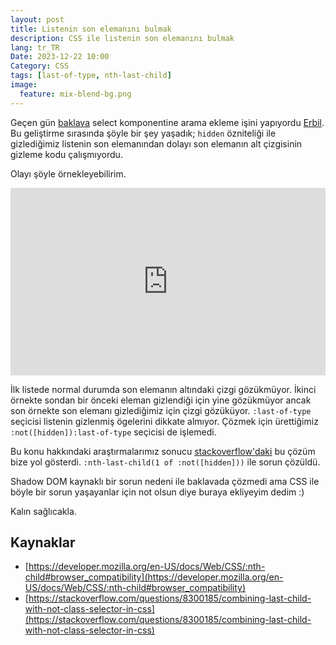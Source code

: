 ```yaml
---
layout: post
title: Listenin son elemanını bulmak
description: CSS ile listenin son elemanını bulmak
lang: tr_TR
Date: 2023-12-22 10:00
Category: CSS
tags: [last-of-type, nth-last-child]
image:
  feature: mix-blend-bg.png
---
```


Geçen gün [baklava](https://github.com/Trendyol/baklava) select komponentine arama ekleme işini yapıyordu [Erbil](https://twitter.com/koalafied_dev). Bu geliştirme sırasında şöyle bir şey yaşadık; `hidden` özniteliği ile gizlediğimiz listenin son elemanından dolayı son elemanın alt çizgisinin gizleme kodu çalışmıyordu. 

Olayı şöyle örnekleyebilirim.

<iframe height="300" style="width: 100%;" scrolling="no" title="last-of-type" src="https://codepen.io/fatihhayri/embed/LYaPwmB?default-tab=html%2Cresult" frameborder="no" loading="lazy" allowtransparency="true" allowfullscreen="true">
</iframe>

İlk listede normal durumda son elemanın altındaki çizgi gözükmüyor. İkinci örnekte sondan bir önceki eleman gizlendiği için yine gözükmüyor ancak son örnekte son elemanı gizlediğimiz için çizgi gözüküyor. `:last-of-type` seçicisi listenin gizlenmiş ögelerini dikkate almıyor. Çözmek için ürettiğimiz `:not([hidden]):last-of-type` seçicisi de işlemedi.

Bu konu hakkındaki araştırmalarımız sonucu [stackoverflow'daki](https://stackoverflow.com/a/8300258/296373) bu çözüm bize yol gösterdi. `:nth-last-child(1 of :not([hidden]))` ile sorun çözüldü.

Shadow DOM kaynaklı bir sorun nedeni ile baklavada çözmedi ama CSS ile böyle bir sorun yaşayanlar için not olsun diye buraya ekliyeyim dedim :)

Kalın sağlıcakla.

## Kaynaklar

 - [https://developer.mozilla.org/en-US/docs/Web/CSS/:nth-child#browser_compatibility](https://developer.mozilla.org/en-US/docs/Web/CSS/:nth-child#browser_compatibility)
 - [https://stackoverflow.com/questions/8300185/combining-last-child-with-not-class-selector-in-css](https://stackoverflow.com/questions/8300185/combining-last-child-with-not-class-selector-in-css)
